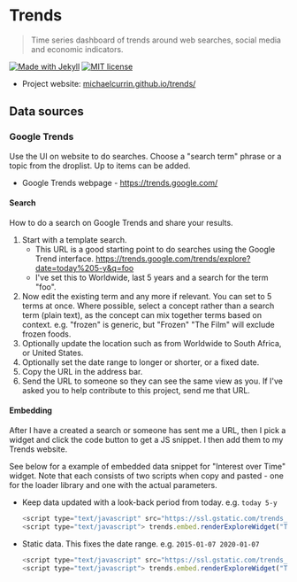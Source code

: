 # Trends
> Time series dashboard of trends around web searches, social media and economic indicators.

[![Made with Jekyll](https://img.shields.io/badge/Made%20with-Jekyll-blue.svg)](https://jekyllrb.com)
[![MIT license](https://img.shields.io/badge/License-MIT-blue.svg)](https://github.com/MichaelCurrin/trends/blob/master/LICENSE)

- Project website: [michaelcurrin.github.io/trends/](https://michaelcurrin.github.io/trends/)

## Data sources

### Google Trends

Use the UI on website to do searches. Choose a "search term" phrase or a topic from the droplist. Up to items can be added.

- Google Trends webpage - https://trends.google.com/

#### Search

How to do a search on Google Trends and share your results.

1. Start with a template search.
    - This URL is a good starting point to do searches using the Google Trend interface.  https://trends.google.com/trends/explore?date=today%205-y&q=foo
    -  I've set this to Worldwide, last 5 years and a search for the term "foo".
1. Now edit the existing term and any more if relevant. You can set to 5 terms at once. Where possible, select a concept rather than a search term (plain text), as the concept can mix together terms based on context. e.g. "frozen" is generic, but "Frozen" "The Film" will exclude frozen foods.
1. Optionally update the location such as from Worldwide to South Africa, or United States.
1. Optionally set the date range to longer or shorter, or a fixed date.
1. Copy the URL in the address bar.
1. Send the URL to someone so they can see the same view as you. If I've asked you to help contribute to this project, send me that URL.

#### Embedding

After I have a created a search or someone has sent me a URL, then I pick a widget and click the code button to get a JS snippet. I then  add them to my Trends website.

See below for a example of embedded data snippet for "Interest over Time" widget. Note that each consists of two scripts when copy and pasted - one for the loader library and one with the actual parameters.

- Keep data updated with a look-back period from today. e.g. `today 5-y`
    ```javascript
    <script type="text/javascript" src="https://ssl.gstatic.com/trends_nrtr/2051_RC11/embed_loader.js"></script>
    <script type="text/javascript"> trends.embed.renderExploreWidget("TIMESERIES", {"comparisonItem":[{"keyword":"foo","geo":"","time":"today 5-y"}],"category":0,"property":""}, {"exploreQuery":"date=today%205-y&q=foo","guestPath":"https://trends.google.com:443/trends/embed/"}); </script>
    ```
- Static data. This fixes the date range. e.g. `2015-01-07 2020-01-07`
    ```javascript
    <script type="text/javascript" src="https://ssl.gstatic.com/trends_nrtr/2051_RC11/embed_loader.js"></script>
    <script type="text/javascript"> trends.embed.renderExploreWidget("TIMESERIES", {"comparisonItem":[{"keyword":"foo","geo":"","time":"2015-01-07 2020-01-07"}],"category":0,"property":""}, {"exploreQuery":"date=today%205-y&q=foo","guestPath":"https://trends.google.com:443/trends/embed/"}); </script>
    ```
